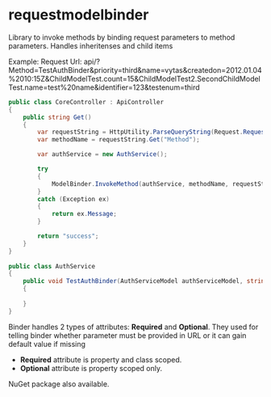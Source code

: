 requestmodelbinder
==================

Library to invoke methods by binding request parameters to method parameters. Handles inheritenses and child items

Example:
Request Url:
api/?Method=TestAuthBinder&priority=third&name=vytas&createdon=2012.01.04%2010:15Z&ChildModelTest.count=15&ChildModelTest2.SecondChildModelTest.name=test%20name&identifier=123&testenum=third

```csharp
public class CoreController : ApiController
{
    public string Get()
    {
        var requestString = HttpUtility.ParseQueryString(Request.RequestUri.Query);
        var methodName = requestString.Get("Method");

        var authService = new AuthService();

        try
        {
            ModelBinder.InvokeMethod(authService, methodName, requestString);
        }
        catch (Exception ex)
        {
            return ex.Message;
        }

        return "success";
    }
}
    
public class AuthService
{
    public void TestAuthBinder(AuthServiceModel authServiceModel, string name, Test? priority)
    {
        
    } 
}  
```

Binder handles 2 types of attributes: **Required** and **Optional**. They used for telling binder whether parameter must be provided in URL or it can gain default value if missing
* **Required** attribute is property and class scoped.
* **Optional** attribute is property scoped only.

NuGet package also available.
